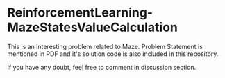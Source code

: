 # ReinforcementLearning-MazeStatesValueCalculation

This is an interesting problem related to Maze.
Problem Statement is mentioned in PDF and it's solution code is also included in this repository.

If you have any doubt, feel free to comment in discussion section.
